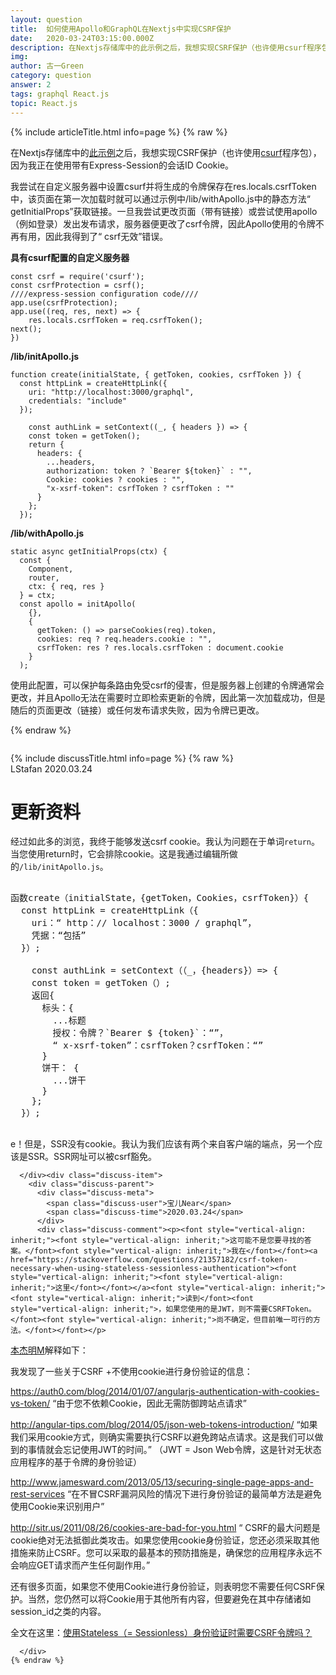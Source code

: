 ```yaml
---
layout: question
title:  如何使用Apollo和GraphQL在Nextjs中实现CSRF保护
date:   2020-03-24T03:15:00.000Z
description: 在Nextjs存储库中的此示例之后，我想实现CSRF保护（也许使用csurf程序包），因为我正在使用带有Express-Session的会话ID Cook...
img: 
author: 古一Green
category: question
answer: 2
tags: graphql React.js
topic: React.js
---
```

<div class="article-root">
  <div class="article">
    {% include articleTitle.html info=page %}
    {% raw %}
    <div class="article-content"><p><font style="vertical-align: inherit;"><font style="vertical-align: inherit;">在Nextjs存储库中的</font></font><a href="https://github.com/zeit/next.js/tree/canary/examples/with-apollo-auth" rel="nofollow noreferrer"><font style="vertical-align: inherit;"><font style="vertical-align: inherit;">此示例</font></font></a><font style="vertical-align: inherit;"><font style="vertical-align: inherit;">之后</font><font style="vertical-align: inherit;">，我想实现CSRF保护（也许使用</font></font><a href="https://github.com/expressjs/csurf" rel="nofollow noreferrer"><font style="vertical-align: inherit;"><font style="vertical-align: inherit;">csurf</font></font></a><font style="vertical-align: inherit;"><font style="vertical-align: inherit;">程序包），因为我正在使用带有Express-Session的会话ID Cookie。</font></font></p>

<p><font style="vertical-align: inherit;"><font style="vertical-align: inherit;">我尝试在自定义服务器中设置csurf并将生成的令牌保存在res.locals.csrfToken中，该页面在第一次加载时就可以通过示例中/lib/withApollo.js中的静态方法“ getInitialProps”获取链接。</font><font style="vertical-align: inherit;">一旦我尝试更改页面（带有链接）或尝试使用apollo（例如登录）发出发布请求，服务器便更改了csrf令牌，因此Apollo使用的令牌不再有用，因此我得到了“ csrf无效”错误。</font></font></p>

<p><strong><font style="vertical-align: inherit;"><font style="vertical-align: inherit;">具有csurf配置的自定义服务器</font></font></strong></p>

<pre><code>const csrf = require('csurf');<font></font>
const csrfProtection = csrf();<font></font>
////express-session configuration code////<font></font>
app.use(csrfProtection);<font></font>
app.use((req, res, next) =&gt; {<font></font>
    res.locals.csrfToken = req.csrfToken();<font></font>
next();<font></font>
})<font></font>
</code></pre>

<p><strong><font style="vertical-align: inherit;"><font style="vertical-align: inherit;">/lib/initApollo.js</font></font></strong></p>

<pre><code>function create(initialState, { getToken, cookies, csrfToken }) {<font></font>
  const httpLink = createHttpLink({<font></font>
    uri: "http://localhost:3000/graphql",<font></font>
    credentials: "include"<font></font>
  });<font></font>
<font></font>
    const authLink = setContext((_, { headers }) =&gt; {<font></font>
    const token = getToken();<font></font>
    return {<font></font>
      headers: {<font></font>
        ...headers,<font></font>
        authorization: token ? `Bearer ${token}` : "",<font></font>
        Cookie: cookies ? cookies : "",<font></font>
        "x-xsrf-token": csrfToken ? csrfToken : ""<font></font>
      }<font></font>
    };<font></font>
  });<font></font>
</code></pre>

<p><strong><font style="vertical-align: inherit;"><font style="vertical-align: inherit;">/lib/withApollo.js</font></font></strong></p>

<pre><code>static async getInitialProps(ctx) {<font></font>
  const {<font></font>
    Component,<font></font>
    router,<font></font>
    ctx: { req, res }<font></font>
  } = ctx;<font></font>
  const apollo = initApollo(<font></font>
    {},<font></font>
    {<font></font>
      getToken: () =&gt; parseCookies(req).token,<font></font>
      cookies: req ? req.headers.cookie : "",<font></font>
      csrfToken: res ? res.locals.csrfToken : document.cookie<font></font>
    }<font></font>
  );<font></font>
</code></pre>

<p><font style="vertical-align: inherit;"><font style="vertical-align: inherit;">使用此配置，可以保护每条路由免受csrf的侵害，但是服务器上创建的令牌通常会更改，并且Apollo无法在需要时立即检索更新的令牌，因此第一次加载成功，但是随后的页面更改（链接）或任何发布请求失败，因为令牌已更改。</font></font></p></div>
    {% endraw %}
  </div>
  <p style="height: 0;width:0;overflow: hidden;"> 第3293篇《如何使用Apollo和GraphQL在Nextjs中实现CSRF保护》来自Winter(https://github.com/aiyld/aiyld.github.io)的站点</p>
  <div class="discuss-wrapper">
    {% include discussTitle.html info=page %}
    {% raw %}
    <div class="discuss-item">
        <div class="discuss-parent">
          <div class="discuss-meta">
            <span class="discuss-user">LStafan</span>
            <span class="discuss-time">2020.03.24</span>
          </div>
          <div class="discuss-comment"><h1><font style="vertical-align: inherit;"><font style="vertical-align: inherit;">更新资料</font></font></h1>

<p><font style="vertical-align: inherit;"><font style="vertical-align: inherit;">经过如此多的浏览，我终于能够发送csrf cookie。</font><font style="vertical-align: inherit;">我认为问题在于单词</font></font><code>return</code><font style="vertical-align: inherit;"><font style="vertical-align: inherit;">。当您使用return时，它会排除cookie。</font><font style="vertical-align: inherit;">这是我通过编辑所做的</font></font><code>/lib/initApollo.js</code><font style="vertical-align: inherit;"><font style="vertical-align: inherit;">。</font></font></p>

<pre><font></font><font style="vertical-align: inherit;"><font style="vertical-align: inherit;">
函数create（initialState，{getToken，Cookies，csrfToken}）{</font></font><font></font><font style="vertical-align: inherit;"><font style="vertical-align: inherit;">
  const httpLink = createHttpLink（{</font></font><font></font><font style="vertical-align: inherit;"><font style="vertical-align: inherit;">
    uri：“ http：// localhost：3000 / graphql”，</font></font><font></font><font style="vertical-align: inherit;"><font style="vertical-align: inherit;">
    凭据：“包括”</font></font><font></font><font style="vertical-align: inherit;"><font style="vertical-align: inherit;">
  }）;</font></font><font></font>
<font></font><font style="vertical-align: inherit;"><font style="vertical-align: inherit;">
    const authLink = setContext（（_，{headers}）=&gt; {</font></font><font></font><font style="vertical-align: inherit;"><font style="vertical-align: inherit;">
    const token = getToken（）;</font></font><font></font><font style="vertical-align: inherit;"><font style="vertical-align: inherit;">
    返回{</font></font><font></font><font style="vertical-align: inherit;"><font style="vertical-align: inherit;">
      标头：{</font></font><font></font><font style="vertical-align: inherit;"><font style="vertical-align: inherit;">
        ...标题</font></font><font></font><font style="vertical-align: inherit;"><font style="vertical-align: inherit;">
        授权：令牌？</font><font style="vertical-align: inherit;">`Bearer $ {token}`：“”，</font></font><font></font><font style="vertical-align: inherit;"><font style="vertical-align: inherit;">
        “ x-xsrf-token”：csrfToken？</font><font style="vertical-align: inherit;">csrfToken：“”</font></font><font></font><font style="vertical-align: inherit;"><font style="vertical-align: inherit;">
      }</font></font><font></font><font style="vertical-align: inherit;"><font style="vertical-align: inherit;">
      饼干： {</font></font><font></font><font style="vertical-align: inherit;"><font style="vertical-align: inherit;">
        ...饼干</font></font><font></font><font style="vertical-align: inherit;"><font style="vertical-align: inherit;">
      }</font></font><font></font><font style="vertical-align: inherit;"><font style="vertical-align: inherit;">
    };</font></font><font></font><font style="vertical-align: inherit;"><font style="vertical-align: inherit;">
  }）;</font></font><font></font>
<font></font>
</pre>

<p><font style="vertical-align: inherit;"><font style="vertical-align: inherit;">e！</font><font style="vertical-align: inherit;">但是，SSR没有cookie。</font><font style="vertical-align: inherit;">我认为我们应该有两个来自客户端的端点，另一个应该是SSR。</font><font style="vertical-align: inherit;">SSR网址可以被csrf豁免。</font></font></p></div>
        </div>
        
      </div><div class="discuss-item">
        <div class="discuss-parent">
          <div class="discuss-meta">
            <span class="discuss-user">宝儿Near</span>
            <span class="discuss-time">2020.03.24</span>
          </div>
          <div class="discuss-comment"><p><font style="vertical-align: inherit;"><font style="vertical-align: inherit;">这可能不是您要寻找的答案。</font><font style="vertical-align: inherit;">我在</font></font><a href="https://stackoverflow.com/questions/21357182/csrf-token-necessary-when-using-stateless-sessionless-authentication"><font style="vertical-align: inherit;"><font style="vertical-align: inherit;">这里</font></font></a><font style="vertical-align: inherit;"><font style="vertical-align: inherit;">读到</font><font style="vertical-align: inherit;">，如果您使用的是JWT，则不需要CSRFToken。</font><font style="vertical-align: inherit;">尚不确定，但目前唯一可行的方法。</font></font></p>

<p><a href="https://stackoverflow.com/users/1321564/benjamin-m"><font style="vertical-align: inherit;"><font style="vertical-align: inherit;">本杰明M</font></font></a><font style="vertical-align: inherit;"><font style="vertical-align: inherit;">解释如下：</font></font></p>

<p><font style="vertical-align: inherit;"><font style="vertical-align: inherit;">我发现了一些关于CSRF +不使用cookie进行身份验证的信息：</font></font></p>

<p><a href="https://auth0.com/blog/2014/01/07/angularjs-authentication-with-cookies-vs-token/" rel="nofollow noreferrer"><font style="vertical-align: inherit;"><font style="vertical-align: inherit;">https://auth0.com/blog/2014/01/07/angularjs-authentication-with-cookies-vs-token/</font></font></a><font style="vertical-align: inherit;"><font style="vertical-align: inherit;"> 
“由于您不依赖Cookie，因此无需防御跨站点请求”</font></font></p>

<p><a href="http://angular-tips.com/blog/2014/05/json-web-tokens-introduction/" rel="nofollow noreferrer"><font style="vertical-align: inherit;"><font style="vertical-align: inherit;">http://angular-tips.com/blog/2014/05/json-web-tokens-introduction/</font></font></a><font style="vertical-align: inherit;"><font style="vertical-align: inherit;">  
“如果我们采用cookie方式，则确实需要执行CSRF以避免跨站点请求。这是我们可以做到的事情就会忘记使用JWT的时间。” </font><font style="vertical-align: inherit;">（JWT = Json Web令牌，这是针对无状态应用程序的基于令牌的身份验证）</font></font></p>

<p><a href="http://www.jamesward.com/2013/05/13/securing-single-page-apps-and-rest-services" rel="nofollow noreferrer"><font style="vertical-align: inherit;"><font style="vertical-align: inherit;">http://www.jamesward.com/2013/05/13/securing-single-page-apps-and-rest-services</font></font></a><font style="vertical-align: inherit;"><font style="vertical-align: inherit;">  
“在不冒CSRF漏洞风险的情况下进行身份验证的最简单方法是避免使用Cookie来识别用户”</font></font></p>

<p><a href="http://sitr.us/2011/08/26/cookies-are-bad-for-you.html" rel="nofollow noreferrer"><font style="vertical-align: inherit;"><font style="vertical-align: inherit;">http://sitr.us/2011/08/26/cookies-are-bad-for-you.html</font></font></a><font style="vertical-align: inherit;"><font style="vertical-align: inherit;">  
“ CSRF的最大问题是cookie绝对无法抵御此类攻击。如果您使用cookie身份验证，您还必须采取其他措施来防止CSRF。您可以采取的最基本的预防措施是，确保您的应用程序永远不会响应GET请求而产生任何副作用。”</font></font></p>

<p><font style="vertical-align: inherit;"><font style="vertical-align: inherit;">还有很多页面，如果您不使用Cookie进行身份验证，则表明您不需要任何CSRF保护。</font><font style="vertical-align: inherit;">当然，您仍然可以将Cookie用于其他所有内容，但要避免在其中存储诸如session_id之类的内容。</font></font></p>

<p><font style="vertical-align: inherit;"><font style="vertical-align: inherit;">全文在这里：</font></font><a href="https://stackoverflow.com/questions/21357182/csrf-token-necessary-when-using-stateless-sessionless-authentication"><font style="vertical-align: inherit;"><font style="vertical-align: inherit;">使用Stateless（= Sessionless）身份验证时需要CSRF令牌吗？</font></font></a></p></div>
        </div>
        
      </div>
    {% endraw %}
  </div>
<div>
